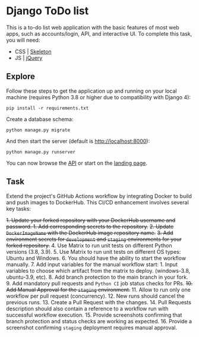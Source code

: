 # Django ToDo list

This is a to-do list web application with the basic features of most web apps, such as accounts/login, API, and interactive UI. 
To complete this task, you will need:

- CSS | [Skeleton](http://getskeleton.com/)
- JS  | [jQuery](https://jquery.com/)

## Explore

Follow these steps to get the application up and running on your local machine (requires Python 3.8 or higher due to compatibility with Django 4):


```
pip install -r requirements.txt
```

Create a database schema:

```
python manage.py migrate
```

And then start the server (default is <http://localhost:8000>):

```
python manage.py runserver
```

You can now browse the [API](http://localhost:8000/api/) or start on the [landing page](http://localhost:8000/).

## Task

Extend the project's GitHub Actions workflow by integrating Docker to build and push images to DockerHub.
This CI/CD enhancement involves several key tasks:

~~1. Update your forked repository with your DockerHub username and password.
    1. Add corresponding secrets to the repository.~~
~~2. Update `DockerImageName` with the DockerHub image repository name.~~
~~3. Add environment secrets for `development` and `staging` environments for your forked repository.~~
4. Use Matrix to run unit tests on different Python versions (3.8, 3.9).
5. Use Matrix to run unit tests on different OS types: Ubuntu and Windows.
6. You should have the ability to start the workflow manually.
7. Add input variables for the manual workflow start:
    1. Input variables to choose which artifact from the matrix to deploy. (windows-3.8, ubuntu-3.9, etc).
8. Add branch protection to the main branch in your fork.
9. Add mandatory pull requests and `Python CI` job status checks for PRs.
~~10. Add Manual Approval for the `staging` environment.~~
11. Allow to run only one workflow per pull request (concurrency).
12. New runs should cancel the previous runs.
13. Create a Pull Request with the changes.
14. Pull Requests description should also contain a reference to a workflow run with successful
workflow execution.
15. Provide screenshots confirming that branch protection and status checks are working as expected.
16. Provide a screenshot confirming `staging` deployment requires manual approval.
